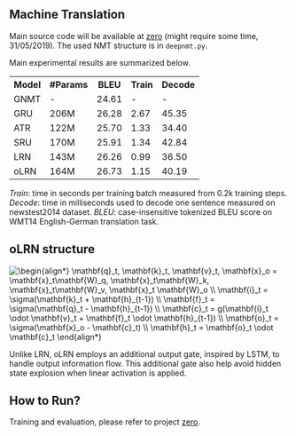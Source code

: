 ## Machine Translation


Main source code will be available at [zero](https://github.com/bzhangGo/zero) (might require some time, 31/05/2019).
The used NMT structure is in `deepnmt.py`.


Main experimental results are summarized below.

<table>
  <tr>
    <th>Model</th>
    <th>#Params</th>
    <th>BLEU</th>
    <th>Train</th>
    <th>Decode</th>
  </tr>
  <tr>
    <td>GNMT</td>
    <td>-</td>
    <td>24.61</td>
    <td>-</td>
    <td>-</td>
  </tr>
  <tr>
    <td>GRU</td>
    <td>206M</td>
    <td>26.28</td>
    <td>2.67</td>
    <td>45.35</td>
  </tr>
  <tr>
    <td>ATR</td>
    <td>122M</td>
    <td>25.70</td>
    <td>1.33</td>
    <td>34.40</td>
  </tr>
  <tr>
    <td>SRU</td>
    <td>170M</td>
    <td>25.91</td>
    <td>1.34</td>
    <td>42.84</td>
  </tr>
  <tr>
    <td>LRN</td>
    <td>143M</td>
    <td>26.26</td>
    <td>0.99</td>
    <td>36.50</td>
  </tr>
  <tr>
    <td>oLRN</td>
    <td>164M</td>
    <td>26.73</td>
    <td>1.15</td>
    <td>40.19</td>
  </tr>
</table>

*Train*: time in seconds per training batch measured from 0.2k training steps. 
*Decode*: time in milliseconds used to decode one sentence measured on newstest2014 dataset.
*BLEU*: case-insensitive tokenized BLEU score on WMT14 English-German translation task.

## oLRN structure

<img src="https://latex.codecogs.com/svg.latex?\begin{align*}&space;\mathbf{q}_t,&space;\mathbf{k}_t,&space;\mathbf{v}_t,&space;\mathbf{x}_o&space;=&space;\mathbf{x}_t\mathbf{W}_q,&space;\mathbf{x}_t\mathbf{W}_k,&space;\mathbf{x}_t\mathbf{W}_v,&space;\mathbf{x}_t&space;\mathbf{W}_o&space;\\&space;\mathbf{i}_t&space;=&space;\sigma(\mathbf{k}_t&space;&plus;&space;\mathbf{h}_{t-1})&space;\\&space;\mathbf{f}_t&space;=&space;\sigma(\mathbf{q}_t&space;-&space;\mathbf{h}_{t-1})&space;\\&space;\mathbf{c}_t&space;=&space;g(\mathbf{i}_t&space;\odot&space;\mathbf{v}_t&space;&plus;&space;\mathbf{f}_t&space;\odot&space;\mathbf{h}_{t-1})&space;\\&space;\mathbf{o}_t&space;=&space;\sigma(\mathbf{x}_o&space;-&space;\mathbf{c}_t)&space;\\&space;\mathbf{h}_t&space;=&space;\mathbf{o}_t&space;\odot&space;\mathbf{c}_t&space;\end{align*}" title="\begin{align*} \mathbf{q}_t, \mathbf{k}_t, \mathbf{v}_t, \mathbf{x}_o = \mathbf{x}_t\mathbf{W}_q, \mathbf{x}_t\mathbf{W}_k, \mathbf{x}_t\mathbf{W}_v, \mathbf{x}_t \mathbf{W}_o \\ \mathbf{i}_t = \sigma(\mathbf{k}_t + \mathbf{h}_{t-1}) \\ \mathbf{f}_t = \sigma(\mathbf{q}_t - \mathbf{h}_{t-1}) \\ \mathbf{c}_t = g(\mathbf{i}_t \odot \mathbf{v}_t + \mathbf{f}_t \odot \mathbf{h}_{t-1}) \\ \mathbf{o}_t = \sigma(\mathbf{x}_o - \mathbf{c}_t) \\ \mathbf{h}_t = \mathbf{o}_t \odot \mathbf{c}_t \end{align*}" />

Unlike LRN, oLRN employs an additional output gate, inspired by LSTM, to handle output information flow. 
This additional gate also help avoid hidden state explosion when linear activation is applied.

## How to Run?

Training and evaluation, please refer to project [zero](https://github.com/bzhangGo/zero).